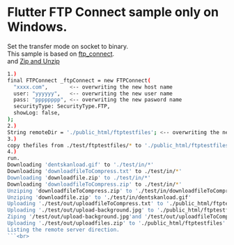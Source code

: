 # Flutter FTP Connect sample only on Windows.<br>
Set the transfer mode on socket to binary.<br>
This sample is based on  [ftp_connect](https://github.com/salim-lachdhaf/dartFTP).<br>
and  [Zip and Unzip](https://pub.dev/packages/archive)<br>

```bash
1.)
final FTPConnect _ftpConnect = new FTPConnect(
  "xxxx.com",       <-- overwriting the new host name
  user: "yyyyyy",   <-- overwriting the new user name
  pass: "pppppppp", <-- overwriting the new pasword name
  securityType: SecurityType.FTP,
  showLog: false,
);
2.)
String remoteDir = './public_html/ftptestfiles'; <-- overwriting the new remote diractory
3.)
copy thefiles from ./test/ftptestfiles/* to './public_html/ftptestfiles' with Ftp or other.
4.)
run.
Downloading 'dentskanload.gif' to './test/in/*'
Downloading 'downloadfileToCompress.txt' to ./test/in/*'
Downloading 'downloadfile.zip' to ./test/in/*'
Downloading 'downloadfileToCompress.zip' to ./test/in/*'
Unziping 'downloadfileToCompress.zip' to './test/in/downloadfileToCompress.txt'
Unziping 'downloadfile.zip' to './test/in/dentskanload.gif'
Uploading './test/out/uploadfileToCompress.txt' to './public_html/ftptestfiles'
Uploading './test/out/upload-background.jpg' to './public_html/ftptestfiles'
Ziping '/test/out/upload-background.jpg'and '/test/out/uploadfileToCompress.txt' to '/test/out/uploadfiles.zip'
Uploading './test/out/uploadfiles.zip' to './public_html/ftptestfiles'
Listing the remote server direction.
```<br>

